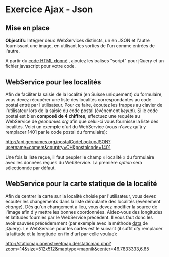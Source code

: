 # Exercice Ajax - Json

## Mise en place

**Objectifs**:  Intégrer deux WebServices distincts, un en JSON et l'autre fournissant une image,  en utilisant les sorties de l'un comme entrées de l'autre. 

A partir du [code HTML donné](resources/jqueryAjaxJson.html) , ajoutez les balises "script" pour jQuery et un fichier javascript pour votre code. 

## WebService pour les localités

Afin de faciliter la saisie de la localité (en Suisse uniquement) du formulaire, vous devez récupérer une liste des localités correspondantes au code postal  entré par l'utilisateur. Pour ce faire, écoutez les frappes au clavier de l'utilisateur lors de la saisie du code postal (événement *keyup*).  Si le code postal est bien **composé de 4 chiffres**, effectuez une requête au WebService de *geonames.org* afin que celui-ci vous fournisse la liste des localités. Voici un exemple d'url du WebService (vous n'avez qu'à y remplacer 1401 par le code postal du formulaire):

http://api.geonames.org/postalCodeLookupJSON?username=comem&country=CH&postalcode=1401

Une fois la liste reçue, il faut peupler le champ « localité » du formulaire avec les données reçues du WebService. La première *option* sera sélectionnée par défaut.

## WebService pour la carte statique de la localité

 Afin de centrer la carte sur la localité choisie par l'utilisateur, vous devez écouter les changements dans la liste déroulante des localités (événement *change*). Dès qu'un changement a lieu, vous devez modifier la source de l'image afin d'y mettre les bonnes coordonnées. Aidez-vous des longitudes et latitudes fournies par le WebService précédent. Il vous faut donc les avoir sauvées précédemment (par exemple avec la méthode [data](https://api.jquery.com/data/) de jQuery). Le WebService pour les cartes est le suivant (il suffit d'y remplacer la latitude et la longitude en fin d'url par celle voulue):
 
http://staticmap.openstreetmap.de/staticmap.php?zoom=14&size=512x512&maptype=mapnik&center=46.7833333,6.65

<!--stackedit_data:
eyJoaXN0b3J5IjpbLTYxMjE3MTM3NCw3MDMzMzMxMCw3ODM1OT
c1OTZdfQ==
-->